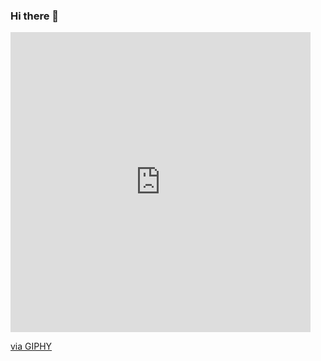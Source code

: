 ### Hi there 👋

<iframe src="https://giphy.com/embed/jpbnoe3UIa8TU8LM13" width="480" height="480" frameBorder="0" class="giphy-embed" allowFullScreen></iframe><p><a href="https://giphy.com/gifs/emote-catjam-jpbnoe3UIa8TU8LM13">via GIPHY</a></p>
<!--
**sollex551/sollex551** is a ✨ _special_ ✨ repository because its `README.md` (this file) appears on your GitHub profile.

Here are some ideas to get you started:
- 🌱 I’m currently learning python
- 🤔 I’m looking for help with e
- 💬 Ask me about ...
- 📫 How to reach me: ...
- 😄 Pronouns: ...
- ⚡ Fun fact: ...
-->

